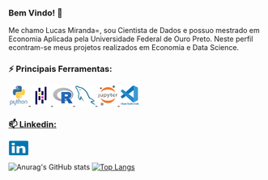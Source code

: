 ### Bem Vindo! 👋

Me chamo Lucas Miranda=, sou Cientista de Dados e possuo mestrado em Economia Aplicada pela Universidade Federal de Ouro Preto. Neste perfil econtram-se meus projetos realizados em Economia e Data Science.

<h3 align="left">⚡ Principais Ferramentas:</h3>
<p align="left"> <a href="https://www.python.org/" target="_blank"> <img src="https://raw.githubusercontent.com/devicons/devicon/master/icons/python/python-original-wordmark.svg" alt="c" width="40" height="40"/> <a href="https://pandas.pydata.org/" target="_blank"> <img src="https://raw.githubusercontent.com/devicons/devicon/master/icons/pandas/pandas-original.svg" alt="c" width="40" height="40"/> </a><a href="https://www.r-project.org/" target="_blank"> <img src="https://raw.githubusercontent.com/devicons/devicon/master/icons/r/r-original.svg" alt="c" width="40" height="40"/> </a><a href="https://www.mysql.com/" target="_blank"> <img src="https://raw.githubusercontent.com/devicons/devicon/master/icons/mysql/mysql-plain.svg" alt="c" width="40" height="40"/> </a><a href="https://jupyter.org/" target="_blank"> <img src="https://raw.githubusercontent.com/devicons/devicon/master/icons/jupyter/jupyter-original-wordmark.svg" alt="c" width="40" height="40"/> </a><a href="https://code.visualstudio.com/" target="_blank"> <img src="https://raw.githubusercontent.com/devicons/devicon/master/icons/vscode/vscode-original-wordmark.svg" alt="c" width="40" height="40"/> 

 <h3 align="left">📫 Linkedin:</h3>
<p align="left">
<a href="https://www.linkedin.com/in/lucas-miranda-ds/" target="blank"><img align="center" src="https://raw.githubusercontent.com/devicons/devicon/master/icons/linkedin/linkedin-original.svg" alt="" height="30" width="40" /></a>
</p>

![Anurag's GitHub stats](https://github-readme-stats.vercel.app/api?username=LucasMirandaVS&show_icons=true&theme=radical)
 [![Top Langs](https://github-readme-stats.vercel.app/api/top-langs/?username=LucasMirandaVS&show_icons=true&theme=radical)](https://github.com/anuraghazra/github-readme-stats)
